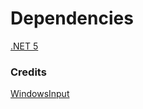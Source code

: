 # Dependencies 
[.NET 5](https://dotnet.microsoft.com/download/dotnet/5.0/runtime)

### Credits
[WindowsInput](https://github.com/MediatedCommunications/WindowsInput)

